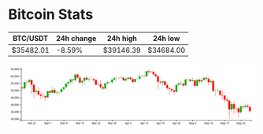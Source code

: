 # Bitcoin Stats

BTC/USDT|24h change|24h high|24h low|
|---|---|---|---|
|$35482.01|-8.59%|$39146.39|$34684.00|

<img src="./chart.svg">
